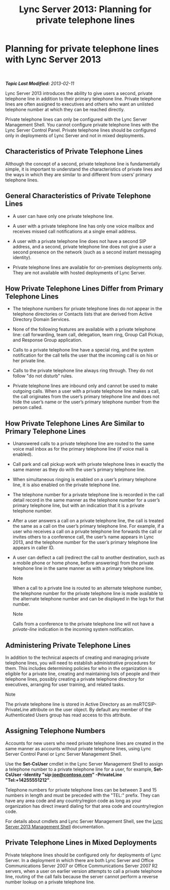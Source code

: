 ﻿---
title: 'Lync Server 2013: Planning for private telephone lines'
TOCTitle: Planning for private telephone lines
ms:assetid: 9cc4f9e1-7b7a-4699-bd05-f16669ef2d21
ms:mtpsurl: https://technet.microsoft.com/en-us/library/Gg412728(v=OCS.15)
ms:contentKeyID: 48184909
ms.date: 07/23/2014
mtps_version: v=OCS.15
---

<div data-xmlns="http://www.w3.org/1999/xhtml">

<div class="topic" data-xmlns="http://www.w3.org/1999/xhtml" data-msxsl="urn:schemas-microsoft-com:xslt" data-cs="http://msdn.microsoft.com/en-us/">

<div data-asp="http://msdn2.microsoft.com/asp">

# Planning for private telephone lines with Lync Server 2013

</div>

<div id="mainSection">

<div id="mainBody">

<span> </span>

_**Topic Last Modified:** 2013-02-11_

Lync Server 2013 introduces the ability to give users a second, private telephone line in addition to their primary telephone line. Private telephone lines are often assigned to executives and others who want an unlisted telephone number at which they can be reached directly.

Private telephone lines can only be configured with the Lync Server Management Shell. You cannot configure private telephone lines with the Lync Server Control Panel. Private telephone lines should be configured only in deployments of Lync Server and not in mixed deployments.

<div>

## Characteristics of Private Telephone Lines

Although the concept of a second, private telephone line is fundamentally simple, it is important to understand the characteristics of private lines and the ways in which they are similar to and different from users’ primary telephone lines.

<div>

## General Characteristics of Private Telephone Lines

  - A user can have only one private telephone line.

  - A user with a private telephone line has only one voice mailbox and receives missed call notifications at a single email address.

  - A user with a private telephone line does not have a second SIP address, and a second, private telephone line does not give a user a second presence on the network (such as a second instant messaging identity).

  - Private telephone lines are available for on-premises deployments only. They are not available with hosted deployments of Lync Server.

</div>

<div>

## How Private Telephone Lines Differ from Primary Telephone Lines

  - The telephone numbers for private telephone lines do not appear in the telephone directories or Contacts lists that are derived from Active Directory Domain Services.

  - None of the following features are available with a private telephone line: call forwarding, team call, delegation, team ring, Group Call Pickup, and Response Group application.

  - Calls to a private telephone line have a special ring, and the system notification for the call tells the user that the incoming call is on his or her private line.

  - Calls to the private telephone line always ring through. They do not follow "do not disturb" rules.

  - Private telephone lines are inbound only and cannot be used to make outgoing calls. When a user with a private telephone line makes a call, the call originates from the user’s primary telephone line and does not hide the user’s name or the user’s primary telephone number from the person called.

</div>

<div>

## How Private Telephone Lines Are Similar to Primary Telephone Lines

  - Unanswered calls to a private telephone line are routed to the same voice mail inbox as for the primary telephone line (if voice mail is enabled).

  - Call park and call pickup work with private telephone lines in exactly the same manner as they do with the user’s primary telephone line.

  - When simultaneous ringing is enabled on a user’s primary telephone line, it is also enabled on the private telephone line.

  - The telephone number for a private telephone line is recorded in the call detail record in the same manner as the telephone number for a user’s primary telephone line, but with an indication that it is a private telephone number.

  - After a user answers a call on a private telephone line, the call is treated the same as a call on the user’s primary telephone line. For example, if a user who receives a call on a private telephone line forwards the call or invites others to a conference call, the user’s name appears in Lync 2013, and the telephone number for the user’s primary telephone line appears in caller ID.

  - A user can deflect a call (redirect the call to another destination, such as a mobile phone or home phone, before answering) from the private telephone line in the same manner as with a primary telephone line.
    
    <div>
    

    > [!NOTE]  
    > When a call to a private line is routed to an alternate telephone number, the telephone number for the private telephone line is made available to the alternate telephone number and can be displayed in the logs for that number.

    
    </div>
    
    <div>
    

    > [!NOTE]  
    > Calls from a conference to the private telephone line will not have a <EM>private-line</EM> indication in the incoming system notification.

    
    </div>

</div>

</div>

<div>

## Administering Private Telephone Lines

In addition to the technical aspects of creating and managing private telephone lines, you will need to establish administrative procedures for them. This includes determining policies for who in the organization is eligible for a private line, creating and maintaining lists of people and their telephone lines, possibly creating a private telephone directory for executives, arranging for user training, and related tasks.

<div>


> [!NOTE]  
> The private telephone line is stored in Active Directory as an msRTCSIP-PrivateLine attribute on the user object. By default any member of the Authenticated Users group has read access to this attribute.



</div>

<div>

## Assigning Telephone Numbers

Accounts for new users who need private telephone lines are created in the same manner as accounts without private telephone lines, using Lync Server Control Panel or Lync Server Management Shell.

Use the **Set-CsUser** cmdlet in the Lync Server Management Shell to assign a telephone number to a private telephone line for a user, for example, **Set-CsUser -Identity "sip:joe@contoso.com" -PrivateLine "Tel:+14255551212"**.

Telephone numbers for private telephone lines can be between 3 and 15 numbers in length and must be preceded with the "TEL:" prefix. They can have any area code and any country/region code as long as your organization has direct inward dialing for that area code and country/region code.

For details about cmdlets and Lync Server Management Shell, see the [Lync Server 2013 Management Shell](lync-server-2013-lync-server-management-shell.md) documentation.

</div>

<div>

## Private Telephone Lines in Mixed Deployments

Private telephone lines should be configured only for deployments of Lync Server. In a deployment in which there are both Lync Server and Office Communications Server 2007 or Office Communications Server 2007 R2 servers, when a user on earlier version attempts to call a private telephone line, routing of the call fails because the server cannot perform a reverse number lookup on a private telephone line.

</div>

</div>

</div>

<span> </span>

</div>

</div>

</div>

